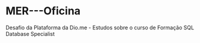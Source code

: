 # MER---Oficina
Desafio da Plataforma da Dio.me - Estudos sobre o curso de Formação SQL Database Specialist

